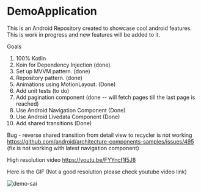 # DemoApplication

This is an Android Repository created to showcase cool android features. This is work in progress and new features will be 
added to it.

Goals 
1. 100% Kotlin
2. Koin for Dependency Injection (done) 
3. Set up MVVM pattern. (done) 
4. Repository pattern. (done) 
5. Animations using MotionLayout. (Done)
6. Add unit tests (to do)
7. Add pagination component (done -- will fetch pages till the last page is reached)
8. Use Android Navigation Component (Done)
9. Use Android Livedata Component (Done)
10. Add shared transitions (Done)

Bug - reverse shared transition from detail view to recycler is not working 
https://github.com/android/architecture-components-samples/issues/495
(fix is not working with latest navigation component) 

High resolution video 
https://youtu.be/FYYncf1I5J8

Here is the GIF (Not a good resolution please check youtube video link)



![demo-sai](https://user-images.githubusercontent.com/5216040/80793249-7762e780-8b4b-11ea-825b-c83e6d2ab984.gif)








